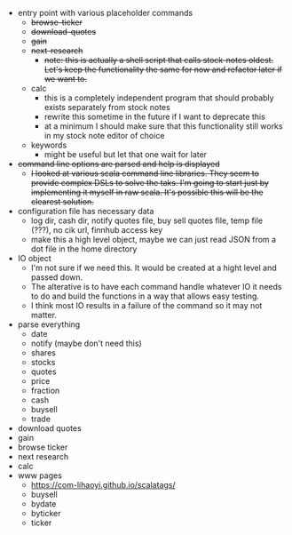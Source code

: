 - entry point with various placeholder commands
  - ~~browse-ticker~~
  - ~~download-quotes~~
  - ~~gain~~
  - ~~next-research~~
    - ~~note: this is actually a shell script that calls stock-notes oldest. Let's keep the functionality the same for now and refactor later if we want to.~~
  - calc
    - this is a completely independent program that should probably exists separately from stock notes
    - rewrite this sometime in the future if I want to deprecate this
    - at a minimum I should make sure that this functionality still works in my stock note editor of choice
  - keywords
    - might be useful but let that one wait for later
- ~~command line options are parsed and help is displayed~~
  - ~~I looked at various scala command line libraries. They seem to provide complex DSLs to solve the taks. I'm going to start just by implementing it myself in raw scala. It's possible this will be the clearest solution.~~
- configuration file has necessary data
  - log dir, cash dir, notify quotes file, buy sell quotes file, temp file (???), no cik url, finnhub access key
  - make this a high level object, maybe we can just read JSON from a dot file in the home directory
- IO object
  - I'm not sure if we need this. It would be created at a hight level and passed down.
  - The alterative is to have each command handle whatever IO it needs to do and build the functions in a way that allows easy testing.
  - I think most IO results in a failure of the command so it may not matter.
- parse everything
  - date
  - notify (maybe don't need this)
  - shares
  - stocks
  - quotes
  - price
  - fraction
  - cash
  - buysell
  - trade
- download quotes
- gain
- browse ticker
- next research
- calc
- www pages
  - https://com-lihaoyi.github.io/scalatags/
  - buysell
  - bydate
  - byticker
  - ticker
